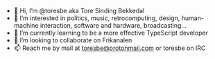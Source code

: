 - 👋 Hi, I’m @toresbe aka Tore Sinding Bekkedal
- 👀 I’m interested in politics, music, retrocomputing, design, human-machine interaction, software and hardware, broadcasting...
- 🌱 I’m currently learning to be a more effective TypeScript developer
- 💞️ I’m looking to collaborate on Frikanalen
- 📫 Reach me by mail at toresbe@protonmail.com or toresbe on IRC
